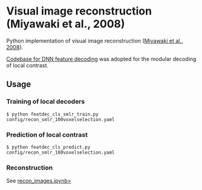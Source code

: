 # Visual image reconstruction (Miyawaki et al., 2008)

Python implementation of visual image reconstruction ([Miyawaki et al., 2008](https://doi.org/10.1016/j.neuron.2008.11.004)).

[Codebase for DNN feature decoding](../feature-decoding) was adopted for the modular decoding of local contrast.

## Usage

### Training of local decoders

``` shellsession
$ python featdec_cls_smlr_train.py config/recon_smlr_100voxelselection.yaml
```

### Prediction of local contrast

``` shellsession
$ python featdec_cls_predict.py config/recon_smlr_100voxelselection.yaml
```

### Reconstruction

See [recon_images.ipynb>](./recon_images.ipynb)
